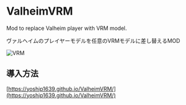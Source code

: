 # ValheimVRM

Mod to replace Valheim player with VRM model.

ヴァルヘイムのプレイヤーモデルを任意のVRMモデルに差し替えるMOD

![VRM](https://github.com/yoship1639/ValheimVRM/raw/main/img/img010.jpg)

## 導入方法

[https://yoship1639.github.io/ValheimVRM/](https://yoship1639.github.io/ValheimVRM/)
